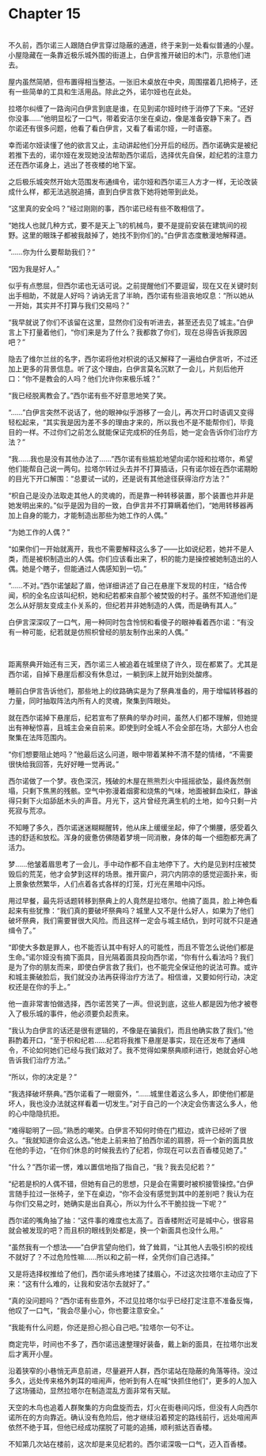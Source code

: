 # Chapter 15

<br>
不久前，西尔诺三人跟随白伊言穿过隐蔽的通道，终于来到一处看似普通的小屋。小屋隐藏在一条靠近极乐城外围的街道上，白伊言推开破旧的木门，示意他们进去。

屋内虽然简陋，但布置得相当整洁。一张旧木桌放在中央，周围摆着几把椅子，还有一些简单的工具和生活用品。除此之外，诺尔娅也在此处。

拉塔尔纠缠了一路询问白伊言到底是谁，在见到诺尔娅时终于消停了下来。“还好你没事……”他明显松了一口气，带着安洁尔坐在桌边，像是准备安静下来了。西尔诺还有很多问题，他看了看白伊言，又看了看诺尔娅，一时语塞。

幸而诺尔娅读懂了他的欲言又止，主动讲起他们分开后的经历。西尔诺确实是被纪若推下去的，诺尔娅在发现她没法帮助西尔诺后，选择优先自保，趁纪若的注意力还在西尔诺身上，逃出了苍夜楼的地下室。

之后极乐城突然开始大范围发布通缉令，诺尔娅和西尔诺三人方才一样，无论改装成什么样，都无法逃脱追捕，直到白伊言救下她将她带到此处。

“这里真的安全吗？”经过刚刚的事，西尔诺已经有些不敢相信了。

“她找人也就几种方式，要不是天上飞的机械鸟，要不是提前安装在建筑间的视野。这里的眼珠子都被我敲掉了，她找不到你们的。”白伊言态度散漫地解释道。

“……你为什么要帮助我们？”

“因为我是好人。”

似乎有点憋屈，但西尔诺也无话可说。之前提醒他们不要逗留，现在又在关键时刻出手相助，不就是人好吗？讷讷无言了半晌，西尔诺有些沮丧地叹息：“所以她从一开始，其实并不打算与我们交易吗？”

“我早就说了你们不该留在这里，显然你们没有听进去，甚至还去见了城主。”白伊言上下打量着他们，“你们来是为了什么？我都救了你们，现在总得告诉我原因吧？”

隐去了维尔兰丝的名字，西尔诺将他对枳说的话又解释了一遍给白伊言听，不过还加上更多的背景信息。听了这个理由，白伊言莫名沉默了一会儿，片刻后他开口：“你不是教会的人吗？他们允许你来极乐城？”

“我已经脱离教会了。”西尔诺有些不好意思地笑了笑。

“……”白伊言突然不说话了，他的眼神似乎游移了一会儿，再次开口时语调又变得轻松起来，“其实我是因为差不多的理由才来的，所以我也不是不能帮你们，毕竟目的一样。不过你们之前怎么就能保证完成枳的任务后，她一定会告诉你们治疗方法？”

“我……我也是没有其他办法了……”西尔诺有些尴尬地望向诺尔娅和拉塔尔，希望他们能帮自己说一两句。拉塔尔转过头去并不打算插话，只有诺尔娅在西尔诺期盼的目光下开口解围：“总要试一试的，还是说有其他途径获得治疗方法？”

“枳自己是没办法取走其他人的灵魂的，而是靠一种转移装置，那个装置也并非是她发明出来的。”似乎是因为目的一致，白伊言并不打算瞒着他们，“她用转移器再加上自身的能力，才能制造出那些为她工作的人偶。”

“为她工作的人偶？”

“如果你们一开始就离开，我也不需要解释这么多了——比如说纪若，她并不是人类，而是被枳制造出的人偶。你们应该看出来了，枳的能力是操控被她制造出的人偶。她是个瞎子，但能通过人偶感知到一切。”

“……不对。”西尔诺皱起了眉，他详细讲述了自己在悬崖下发现的村庄，“结合传闻，枳的全名应该叫纪枳，她和纪若都来自那个被焚毁的村子。虽然不知道他们是怎么从好朋友变成主仆关系的，但纪若并非她制造的人偶，而是确有其人。”

白伊言深深叹了一口气，用一种同时包含怜悯和看傻子的眼神看着西尔诺：“有没有一种可能，纪若就是仿照枳曾经的朋友制作出来的人偶。”

<br>

距离祭典开始还有三天，西尔诺三人被追着在城里绕了许久，现在都累了。尤其是西尔诺，自掉下悬崖后都没有休息过，一躺到床上就开始到处酸疼。

睡前白伊言告诉他们，那些地上的纹路确实是为了祭典准备的，用于增幅转移器的力量，同时抽取阵法内所有人的灵魂，聚集到阵眼处。

就在西尔诺掉下悬崖后，纪若宣布了祭典的举办时间，虽然人们都不理解，但她提出有神秘惊喜，且城主会亲自前来。即使到时全城人不会全部在场，大部分人也会聚集在法阵范围内。

“你们想要阻止她吗？”他最后这么问道，眼中带着某种不清不楚的情绪，“不需要很快给我回答，先好好睡一觉再说。”

西尔诺做了一个梦。夜色深沉，残破的木屋在熊熊烈火中摇摇欲坠，最终轰然倒塌，只剩下焦黑的残骸。空气中弥漫着烟雾和烧焦的气味，地面被鲜血染红，静谧得只剩下火焰舔舐木头的声音。月光下，这片曾经充满生机的土地，如今只剩一片死寂与荒凉。

不知睡了多久，西尔诺迷迷糊糊醒转，他从床上缓缓坐起，伸了个懒腰，感受着久违的舒适和放松。浑身的疲惫仿佛随着梦境一同消散，身体的每一个细胞都充满了活力。

梦……他皱着眉思考了一会儿，手中动作都不自主地停下了。大约是见到村庄被焚毁后的荒芜，他才会梦到这样的场景。推开窗户，洞穴内阴凉的感觉迎面扑来，街上景象依然繁华，人们点着各式各样的灯笼，灯光在黑暗中闪烁。

用过早餐，最先将话题转移到祭典上的人竟然是拉塔尔。他摘了面具，脸上神色看起来有些犹豫：“我们真的要破坏祭典吗？城里人又不是什么好人，如果为了他们破坏祭典，我们需要冒很大风险。而且这样一定会与城主结仇，到时可就不只是通缉令了。”

“即使大多数是罪人，也不能否认其中有好人的可能性，而且不管怎么说他们都是生命。”诺尔娅没有摘下面具，目光隔着面具投向西尔诺，“你有什么看法吗？我们是为了你的朋友而来，即使白伊言救了我们，也不能完全保证他的说法可靠。或许和城主撕破脸后，我们就没办法再获得治疗方法了。相信谁，又要如何行动，决定权还是在你的手上。”

他一直非常害怕做选择，西尔诺苦笑了一声。但说到底，这些人都是因为他才被卷入了极乐城的事件，他必须要负起责来。

“我认为白伊言的话还是很有逻辑的，不像是在骗我们，而且他确实救了我们。”他斟酌着开口，“至于枳和纪若……纪若将我推下悬崖是事实，现在还发布了通缉令，不论如何她们已经与我们敌对了。我不觉得如果祭典顺利进行，她就会好心地告诉我们治疗方法。”

“所以，你的决定是？”

“我选择破坏祭典。”西尔诺看了一眼窗外，“……城里住着这么多人，即使他们都是坏人，我也没办法就这样看着一切发生。”对于自己的一个决定会伤害这么多人，他的心中隐隐抗拒。

“难得聪明了一回。”熟悉的嘲笑。白伊言不知何时倚在门框边，或许已经听了很久。“我就知道你会这么选。”他走上前来拍了拍西尔诺的肩膀，将一个新的面具放在他的手边，“在你们休息的时候我去约了纪若，你现在可以去百香楼见她了。”

“什么？”西尔诺一愣，难以置信地指了指自己，“我？我去见纪若？”

“纪若是枳的人偶不错，但她有自己的思想，只是会在需要时被枳接管操控。”白伊言随手拉过一张椅子，坐下在桌边，“你不会没有感觉到其中的差别吧？我认为在与你们交易之时，她确实是出自真心，所以为什么不干脆拉拢一下呢？”

西尔诺的嘴角抽了抽：“这件事的难度也太高了。百香楼附近可是城中心，很容易就会被发现的吧？而且枳的眼线到处都是，换一个新面具也没什么用。”

“虽然我有一个想法——”白伊言望向他们，耸了耸肩，“让其他人去吸引枳的视线不就好了？不过危险性嘛……所以和之前一样，全凭你们自己选择。”

又是将选择权推给了他们，西尔诺头疼地揉了揉眉心，不过这次拉塔尔主动应了下来：“这有什么难的，让我和安洁尔去就好了。”

“真的没问题吗？”西尔诺有些意外，不过见拉塔尔似乎已经打定注意不准备反悔，他叹了一口气，“我会尽量小心，你也要注意安全。”

“我能有什么问题，你还是担心担心自己吧。”拉塔尔一句不让。

商定完毕，时间也不多了，西尔诺迅速整理好装备，戴上新的面具，在拉塔尔出发后才离开小屋。

沿着狭窄的小巷悄无声息前进，尽量避开人群，西尔诺站在隐蔽的角落等待。没过多久，远处传来格外刺耳的喧闹声，他听到有人在喊“快抓住他们”，更多的人加入了这场骚动，显然拉塔尔在制造混乱方面非常有天赋。

天空的木鸟也追着人群聚集的方向盘旋而去，灯火在街巷间闪烁，但没有人向西尔诺所在的方向靠近。确认没有危险后，他才继续沿着预定的路线前行，远处喧闹声依然不绝于耳，但他已经成功摆脱了可能的追捕，顺利抵达百香楼。

不知第几次站在楼前，这次却是来见纪若的。西尔诺深吸一口气，迈入百香楼。

